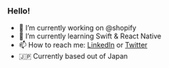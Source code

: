### Hello!

- 🔭 I’m currently working on @shopify
- 🌱 I’m currently learning Swift & React Native
- 📫 How to reach me: [LinkedIn](https://www.linkedin.com/in/merwan-rodriguez/) or [Twitter](https://twitter.com/uno7)
- 🇯🇵 Currently based out of Japan


